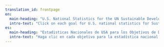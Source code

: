```yaml
---
translation_id: frontpage
en:
  main-heading: "U.S. National Statistics for the UN Sustainable Development Goals"
  intro-text: "Click on each goal for U.S. national statistics for Sustainable Development Goal global indicators."
es:
  main-heading: "Estadisticas Nacionales de USA para los Objetivos de Desarrollo Sostenible de la ONU"
  intro-text: "Haga clic en cada objetivo para la estadística nacional de los Estados Unidos para indicadores globales objetivo de desarrollo sostenible."
---
```


